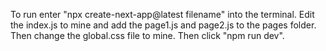 To run enter "npx create-next-app@latest filename" into the terminal. Edit the index.js to mine and add the page1.js and page2.js to the pages folder. Then change the global.css file to mine. Then click "npm run dev". 
